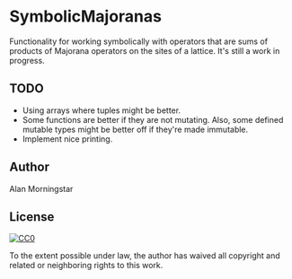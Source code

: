 # SymbolicMajoranas

Functionality for working symbolically with operators that are sums of products of Majorana operators on the sites of a lattice. It's still a work in progress.

## TODO
- Using arrays where tuples might be better.
- Some functions are better if they are not mutating. Also, some defined mutable types might be better off if they're made immutable.
- Implement nice printing.

## Author

Alan Morningstar

## License

[![CC0](https://licensebuttons.net/p/zero/1.0/88x31.png)](https://creativecommons.org/publicdomain/zero/1.0/)

To the extent possible under law, the author has waived all copyright and related or neighboring rights to this work.
